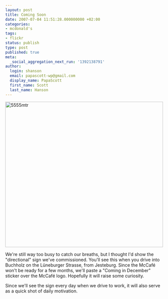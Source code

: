 ```yaml
---
layout: post
title: Coming Soon
date: 2007-07-04 11:51:28.000000000 +02:00
categories:
- mcdonald's
tags:
- flickr
status: publish
type: post
published: true
meta:
  _social_aggregation_next_run: '1392138791'
author:
  login: shanson
  email: papascott-wp@gmail.com
  display_name: PapaScott
  first_name: Scott
  last_name: Hanson
---
```

<p><a href="http://www.flickr.com/photos/papascott/713705615/" title="Photo Sharing"><img src="http://farm2.static.flickr.com/1285/713705615_bd4411f028.jpg" width="500" height="460" alt="5555mtr" /></a></p>
<p>We're still way too busy to catch our breaths, but I thought I'd show the "directional" sign we've commissioned. You'll see this when you drive into Buchholz on the Lüneburger Strasse, from Jesteburg. Since the McCafé won't be ready for a few months, we'll paste a "Coming in December" sticker over the McCafé logo. Hopefully it will raise some curiosity.</p>
<p>Since we'll see the sign every day when we drive to work, it will also serve as a quick shot of daily motivation.</p>
